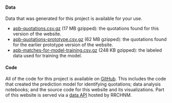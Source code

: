 #### Data

Data that was generated for this project is available for your use.

- [apb-quotations.csv.gz](/data/apb-quotations.csv.gz) (17 MB gzipped): the quotations found for this version of the website.
- [apb-quotations-prototype.csv.gz](/data/apb-quotations-prototype.csv.gz) (62 MB gzipped): the quotations found for the earlier prototype version of the website.
- [apb-matches-for-model-training.csv.gz](/data/apb-matches-for-model-training.csv.gz) (248 KB gzipped): the labeled data used for training the model.

#### Code

All of the code for this project is available on [GitHub](https://github.com/lmullen/americas-public-bible/). This includes the code that created the prediction model for identifying quotations; data analysis notebooks; and the source code for this website and its visualizations. Part of this website is served via a [data API](https://github.com/chnm/dataapi) hosted by RRCHNM.
